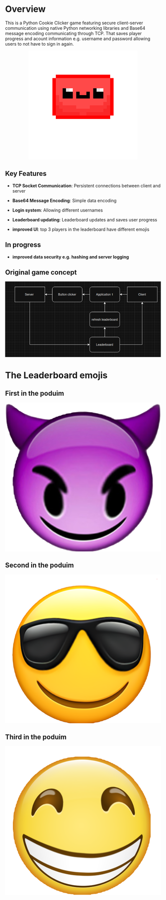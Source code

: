 # Overview
This is a Python Cookie Clicker game featuring secure client-server communication using native Python networking libraries and Base64 message encoding communicating through TCP. That saves player progress and acount information e.g. username and password allowing users to not have to sign in again.
<p align="center">
  <img src="images/BlobAnimations/largerJeff.png" alt="Blob" />
</p>

## Key Features

- **TCP Socket Communication**: Persistent connections between client and server

- **Base64 Message Encoding**: Simple data encoding

- **Login system**: Allowing different usernames

- **Leaderboard updating**: Leaderboard updates and saves user progress 

- **improved UI**: top 3 players in the leaderboard have different emojis

## In progress

- **improved data security e.g. hashing and server logging**

## Original game concept
<p align="center">
  <img src="images/Concept.png" alt="Original game concept" />
</p>

# The Leaderboard emojis

## First in the poduim 

<p align="center">
  <img src="images/Emoji's/Demon.png" alt="Demon Emoji" />
</p>

## Second in the poduim 

<p align="center">
  <img src="images/Emoji's/Sunglasses.png" alt="Sunglasses Emoji" />
</p>

## Third in the poduim 

<p align="center">
  <img src="images/Emoji's/Happy.png" alt="Happy Emoji" />
</p>
